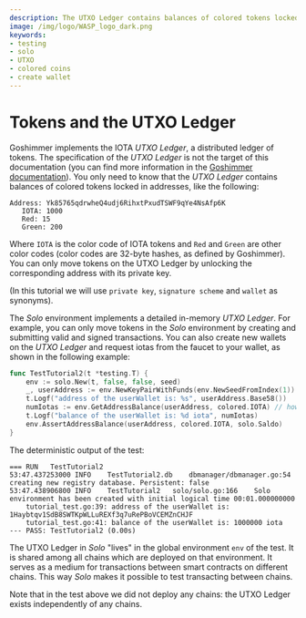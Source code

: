 ```yaml
---
description: The UTXO Ledger contains balances of colored tokens locked in addresses.  You can only move tokens on the UTXO Ledger by unlocking the corresponding address with its private key
image: /img/logo/WASP_logo_dark.png
keywords:
- testing 
- solo
- UTXO
- colored coins
- create wallet
---
```

# Tokens and the UTXO Ledger

Goshimmer implements the IOTA _UTXO Ledger_, a distributed ledger of tokens. 
The specification of the _UTXO Ledger_ is not the target of this documentation (you can find more information in the [Goshimmer documentation](https://wiki.iota.org/goshimmer/protocol_specification/components/ledgerstate)). You only need to know that the _UTXO Ledger_ contains balances of colored tokens locked in addresses, like the following:

 ```log
Address: Yk85765qdrwheQ4udj6RihxtPxudTSWF9qYe4NsAfp6K
    IOTA: 1000
    Red: 15
    Green: 200
```

Where `IOTA` is the color code of IOTA tokens and `Red` and `Green` are other
color codes (color codes are 32-byte hashes, as defined by Goshimmer).
You can only move tokens on the UTXO Ledger by unlocking the corresponding
address with its private key.

(In this tutorial we will use `private key`, `signature scheme` and `wallet` as
synonyms).

The _Solo_ environment implements a detailed in-memory _UTXO Ledger_. For example,
you can only move tokens in the _Solo_ environment by creating and submitting
valid and signed transactions. You can also create new wallets on the _UTXO
Ledger_ and request iotas from the faucet to your wallet, as shown in the 
following example: 

```go
func TestTutorial2(t *testing.T) {
	env := solo.New(t, false, false, seed)
	_, userAddress := env.NewKeyPairWithFunds(env.NewSeedFromIndex(1))
	t.Logf("address of the userWallet is: %s", userAddress.Base58())
	numIotas := env.GetAddressBalance(userAddress, colored.IOTA) // how many iotas the address contains
	t.Logf("balance of the userWallet is: %d iota", numIotas)
	env.AssertAddressBalance(userAddress, colored.IOTA, solo.Saldo)
}
```

The deterministic output of the test:

```log
=== RUN   TestTutorial2
53:47.437253000	INFO	TestTutorial2.db	dbmanager/dbmanager.go:54	creating new registry database. Persistent: false
53:47.438906800	INFO	TestTutorial2	solo/solo.go:166	Solo environment has been created with initial logical time 00:01.000000000
    tutorial_test.go:39: address of the userWallet is: 1Haybtqv1SdB8SWTKpWLLuREXf3q7uRePBoVCEMZnCHJF
    tutorial_test.go:41: balance of the userWallet is: 1000000 iota
--- PASS: TestTutorial2 (0.00s)
```

The UTXO Ledger in _Solo_ "lives" in the global environment `env` of the test.
It is shared among all chains which are deployed on that environment. It serves as a
medium for transactions between smart contracts on different chains. This way
_Solo_ makes it possible to test transacting between chains.

Note that in the test above we did not deploy any chains: the UTXO Ledger exists
independently of any chains.
